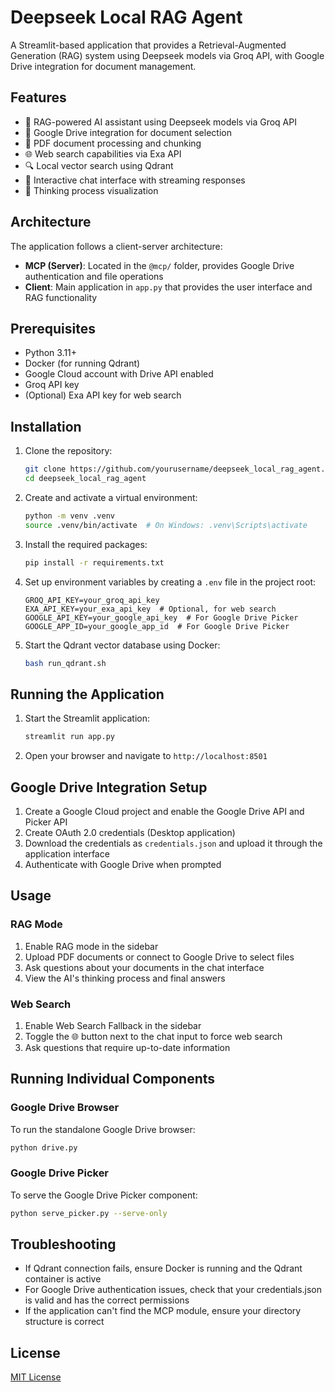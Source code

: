 # Deepseek Local RAG Agent

A Streamlit-based application that provides a Retrieval-Augmented Generation (RAG) system using Deepseek models via Groq API, with Google Drive integration for document management.

## Features

- 🤖 RAG-powered AI assistant using Deepseek models via Groq API
- 📁 Google Drive integration for document selection
- 📄 PDF document processing and chunking
- 🌐 Web search capabilities via Exa API
- 🔍 Local vector search using Qdrant
- 💬 Interactive chat interface with streaming responses
- 🧠 Thinking process visualization

## Architecture

The application follows a client-server architecture:

- **MCP (Server)**: Located in the `@mcp/` folder, provides Google Drive authentication and file operations
- **Client**: Main application in `app.py` that provides the user interface and RAG functionality

## Prerequisites

- Python 3.11+
- Docker (for running Qdrant)
- Google Cloud account with Drive API enabled
- Groq API key
- (Optional) Exa API key for web search

## Installation

1. Clone the repository:
   ```bash
   git clone https://github.com/yourusername/deepseek_local_rag_agent.git
   cd deepseek_local_rag_agent
   ```

2. Create and activate a virtual environment:
   ```bash
   python -m venv .venv
   source .venv/bin/activate  # On Windows: .venv\Scripts\activate
   ```

3. Install the required packages:
   ```bash
   pip install -r requirements.txt
   ```

4. Set up environment variables by creating a `.env` file in the project root:
   ```
   GROQ_API_KEY=your_groq_api_key
   EXA_API_KEY=your_exa_api_key  # Optional, for web search
   GOOGLE_API_KEY=your_google_api_key  # For Google Drive Picker
   GOOGLE_APP_ID=your_google_app_id  # For Google Drive Picker
   ```

5. Start the Qdrant vector database using Docker:
   ```bash
   bash run_qdrant.sh
   ```

## Running the Application

1. Start the Streamlit application:
   ```bash
   streamlit run app.py
   ```

2. Open your browser and navigate to `http://localhost:8501`

## Google Drive Integration Setup

1. Create a Google Cloud project and enable the Google Drive API and Picker API
2. Create OAuth 2.0 credentials (Desktop application)
3. Download the credentials as `credentials.json` and upload it through the application interface
4. Authenticate with Google Drive when prompted

## Usage

### RAG Mode

1. Enable RAG mode in the sidebar
2. Upload PDF documents or connect to Google Drive to select files
3. Ask questions about your documents in the chat interface
4. View the AI's thinking process and final answers

### Web Search

1. Enable Web Search Fallback in the sidebar
2. Toggle the 🌐 button next to the chat input to force web search
3. Ask questions that require up-to-date information

## Running Individual Components

### Google Drive Browser

To run the standalone Google Drive browser:

```bash
python drive.py
```

### Google Drive Picker

To serve the Google Drive Picker component:

```bash
python serve_picker.py --serve-only
```

## Troubleshooting

- If Qdrant connection fails, ensure Docker is running and the Qdrant container is active
- For Google Drive authentication issues, check that your credentials.json is valid and has the correct permissions
- If the application can't find the MCP module, ensure your directory structure is correct

## License

[MIT License](LICENSE)
